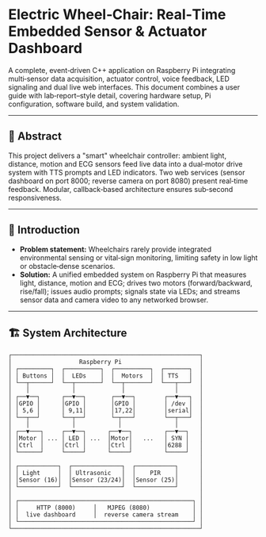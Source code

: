 # Electric Wheel‑Chair: Real‑Time Embedded Sensor & Actuator Dashboard

A complete, event‑driven C++ application on Raspberry Pi integrating multi‑sensor data acquisition, actuator control, voice feedback, LED signaling and dual live web interfaces. This document combines a user guide with lab‑report–style detail, covering hardware setup, Pi configuration, software build, and system validation.

---

## 📄 Abstract

This project delivers a "smart" wheelchair controller: ambient light, distance, motion and ECG sensors feed live data into a dual‑motor drive system with TTS prompts and LED indicators. Two web services (sensor dashboard on port 8000; reverse camera on port 8080) present real‑time feedback. Modular, callback‑based architecture ensures sub‑second responsiveness.

---

## 🔬 Introduction

- **Problem statement:** Wheelchairs rarely provide integrated environmental sensing or vital‑sign monitoring, limiting safety in low light or obstacle‑dense scenarios.
- **Solution:** A unified embedded system on Raspberry Pi that measures light, distance, motion and ECG; drives two motors (forward/backward, rise/fall); issues audio prompts; signals state via LEDs; and streams sensor data and camera video to any networked browser.

---

## 🏗️ System Architecture

```text
┌─────────────────────────────────────────────────────┐
│                   Raspberry Pi                      │
│ ┌─────────┐  ┌──────────┐  ┌──────────┐  ┌───────┐  │
│ │ Buttons │  │  LEDs    │  │  Motors  │  │ TTS   │  │
│ └──┬──────┘  └──┬───────┘  └──┬───────┘  └───┬───┘  │
│    │            │             │              │      │
│ ┌──▼──┐      ┌──▼──┐       ┌──▼──┐        ┌──▼───┐  │
│ │GPIO │      │GPIO │       │GPIO │        │ /dev │  │
│ │ 5,6 │      │ 9,11│       │17,22│        │serial│  │
│ └──┬──┘      └──┬──┘       └─┬───┘        └──┬───┘  │
│    │            │            │               │      │
│ ┌──▼───┐     ┌──▼──┐      ┌──▼──┐         ┌──▼──┐   │
│ │Motor │ ... │ LED │ ...  │Motor│   ...   │ SYN │   │
│ │Ctrl  │     │Ctrl │      │Ctrl │         │6288 │   │
│ └──────┘     └─────┘      └─────┘         └─────┘   │
│                                                     │
│ ┌───────────┐  ┌──────────────┐  ┌───────────┐      │
│ │ Light     │  │ Ultrasonic   │  │    PIR    │      │
│ │Sensor (16)│  │Sensor (23/24)│  │Sensor (25)│      │
│ └───────────┘  └──────────────┘  └───────────┘      │
│                                                     │
│ ┌─────────────────────────────────────────────────┐ │
│ │     HTTP (8000)     │   MJPEG (8080)            │ │
│ │  live dashboard     │  reverse camera stream    │ │
│ └─────────────────────────────────────────────────┘ │
└─────────────────────────────────────────────────────┘
